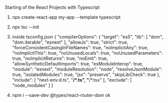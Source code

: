 Starting of the React Projects with Typescript


1) npx create-react-app my-app --template typescript

2) npx tsc --init

3) inside tsconfig.json
  {
  "compilerOptions": {
    "target": "es5",
    "lib": [
      "dom",
      "dom.iterable",
      "esnext"
    ],
    "allowJs": true,
    "strict": true,
    "forceConsistentCasingInFileNames": true,
    "noImplicitAny": true,
    "noImplicitThis": true,
    "noUnusedLocals": true,
    "noUnusedParameters": true,
    "noImplicitReturns": true,
    "noEmit": true,
    "allowSyntheticDefaultImports": true,
    "esModuleInterop": true,
    "module": "esnext",
    "moduleResolution": "node",
    "resolveJsonModule": true,
    "isolatedModules": true,
    "jsx": "preserve",
    "skipLibCheck": true
  },
  "include": [
    "next-env.d.ts",
    "**/*.ts",
    "**/*.tsx"
  ],
  "exclude": [
    "node_modules"
  ]
}

4) npm i --save-dev @types/react-router-dom
ok